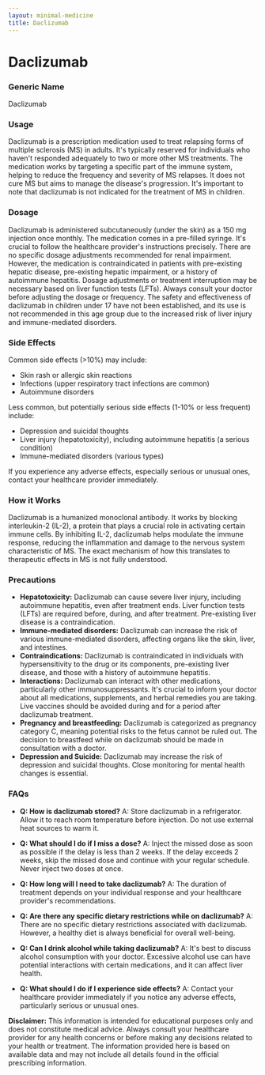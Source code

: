 ```yaml
---
layout: minimal-medicine
title: Daclizumab
---
```


# Daclizumab
### Generic Name
Daclizumab

### Usage

Daclizumab is a prescription medication used to treat relapsing forms of multiple sclerosis (MS) in adults.  It's typically reserved for individuals who haven't responded adequately to two or more other MS treatments.  The medication works by targeting a specific part of the immune system, helping to reduce the frequency and severity of MS relapses.  It does not cure MS but aims to manage the disease's progression.  It's important to note that daclizumab is not indicated for the treatment of MS in children.

### Dosage

Daclizumab is administered subcutaneously (under the skin) as a 150 mg injection once monthly.  The medication comes in a pre-filled syringe.  It's crucial to follow the healthcare provider's instructions precisely.  There are no specific dosage adjustments recommended for renal impairment. However, the medication is contraindicated in patients with pre-existing hepatic disease, pre-existing hepatic impairment, or a history of autoimmune hepatitis.  Dosage adjustments or treatment interruption may be necessary based on liver function tests (LFTs).  Always consult your doctor before adjusting the dosage or frequency.  The safety and effectiveness of daclizumab in children under 17 have not been established, and its use is not recommended in this age group due to the increased risk of liver injury and immune-mediated disorders.

### Side Effects

Common side effects (>10%) may include:

* Skin rash or allergic skin reactions
* Infections (upper respiratory tract infections are common)
* Autoimmune disorders

Less common, but potentially serious side effects (1-10% or less frequent) include:

* Depression and suicidal thoughts
* Liver injury (hepatotoxicity), including autoimmune hepatitis (a serious condition)
* Immune-mediated disorders (various types)


If you experience any adverse effects, especially serious or unusual ones, contact your healthcare provider immediately.

### How it Works

Daclizumab is a humanized monoclonal antibody. It works by blocking interleukin-2 (IL-2), a protein that plays a crucial role in activating certain immune cells. By inhibiting IL-2, daclizumab helps modulate the immune response, reducing the inflammation and damage to the nervous system characteristic of MS. The exact mechanism of how this translates to therapeutic effects in MS is not fully understood.

### Precautions

* **Hepatotoxicity:**  Daclizumab can cause severe liver injury, including autoimmune hepatitis, even after treatment ends.  Liver function tests (LFTs) are required before, during, and after treatment.  Pre-existing liver disease is a contraindication.
* **Immune-mediated disorders:** Daclizumab can increase the risk of various immune-mediated disorders, affecting organs like the skin, liver, and intestines.
* **Contraindications:** Daclizumab is contraindicated in individuals with hypersensitivity to the drug or its components, pre-existing liver disease, and those with a history of autoimmune hepatitis.
* **Interactions:** Daclizumab can interact with other medications, particularly other immunosuppressants.  It's crucial to inform your doctor about all medications, supplements, and herbal remedies you are taking.  Live vaccines should be avoided during and for a period after daclizumab treatment.
* **Pregnancy and breastfeeding:** Daclizumab is categorized as pregnancy category C, meaning potential risks to the fetus cannot be ruled out.  The decision to breastfeed while on daclizumab should be made in consultation with a doctor.
* **Depression and Suicide:**  Daclizumab may increase the risk of depression and suicidal thoughts.  Close monitoring for mental health changes is essential.

### FAQs

* **Q: How is daclizumab stored?** A: Store daclizumab in a refrigerator.  Allow it to reach room temperature before injection.  Do not use external heat sources to warm it.

* **Q: What should I do if I miss a dose?** A: Inject the missed dose as soon as possible if the delay is less than 2 weeks. If the delay exceeds 2 weeks, skip the missed dose and continue with your regular schedule.  Never inject two doses at once.

* **Q: How long will I need to take daclizumab?** A: The duration of treatment depends on your individual response and your healthcare provider's recommendations.

* **Q: Are there any specific dietary restrictions while on daclizumab?** A:  There are no specific dietary restrictions associated with daclizumab.  However, a healthy diet is always beneficial for overall well-being.

* **Q:  Can I drink alcohol while taking daclizumab?** A:  It's best to discuss alcohol consumption with your doctor.  Excessive alcohol use can have potential interactions with certain medications, and it can affect liver health.

* **Q:  What should I do if I experience side effects?** A:  Contact your healthcare provider immediately if you notice any adverse effects, particularly serious or unusual ones.


**Disclaimer:** This information is intended for educational purposes only and does not constitute medical advice. Always consult your healthcare provider for any health concerns or before making any decisions related to your health or treatment.  The information provided here is based on available data and may not include all details found in the official prescribing information.
